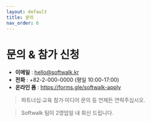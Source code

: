 ```yaml
---
layout: default
title: 문의
nav_order: 6
---
```


# 문의 & 참가 신청

* **이메일** : hello@softwalk.kr
* **전화** : +82-2-000-0000 (평일 10:00-17:00)
* **온라인 폼** : <https://forms.gle/softwalk-apply>

> 파트너십·교육 참가·미디어 문의 등 언제든 연락주십시오. 

> Softwalk 팀이 2영업일 내 회신 드립니다.
